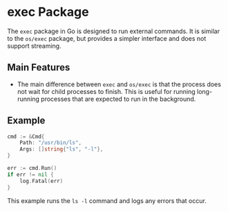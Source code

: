 # exec Package

The `exec` package in Go is designed to run external commands. It is similar to the `os/exec` package, but provides a simpler interface and does not support streaming.

## Main Features

- The main difference between `exec` and `os/exec` is that the process does not wait for child processes to finish. This is useful for running long-running processes that are expected to run in the background.

## Example

```go
cmd := &Cmd{
    Path: "/usr/bin/ls",
    Args: []string{"ls", "-l"},
}

err := cmd.Run()
if err != nil {
    log.Fatal(err)
}
```

This example runs the `ls -l` command and logs any errors that occur.
